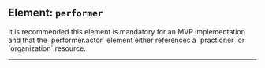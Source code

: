 ## Element: `performer` <span class="mro-circle mandatory" title="Mandatory"></span>

<div class="nhsd-a-box nhsd-a-box--bg-light-yellow nhsd-!t-margin-bottom-6 nhsd-t-body">
    It is recommended this element is mandatory for an MVP implementation and that the `performer.actor` element either references a `practioner` or `organization` resource.
</div>

---